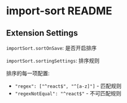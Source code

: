 # import-sort README

## Extension Settings

`importSort.sortOnSave`: 是否开启排序

`importSort.sortingSettings`: 排序规则

排序的每一项配置:

- `"regex": ["^react$", "^[a-z]"]` - 匹配规则
- `"regexNotEqual": "^react$"` - 不可匹配规则
